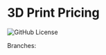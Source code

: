 # 3D Print Pricing

![GitHub License](https://img.shields.io/github/license/kopytkg/printPriceCalc)

Branches: